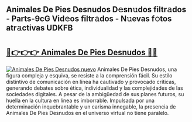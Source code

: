 ## Animales De Pies Desnudos D𝚎sn𝚞dos filtr𝚊dos - Parts-9cG Vid𝚎os filtr𝚊dos - N𝚞evas f𝚘tos atr𝚊ctivas UDKFB

# <h2><a href="http://mb92842.tromn.icu/?c=Animales+De+Pies+Desnudos">🔗👉👉👉 Animales De Pies Desnudos 🔗🔗</a></h2>

[![Animales De Pies Desnudos nuevo](https://i.imgur.com/pEAQMta.gif)](http://mb92842.tromn.icu/?c=Animales+De+Pies+Desnudos)
Animales De Pies Desnudos, una figura compleja y esquiva, se resiste a la comprensión fácil. Su estilo distintivo de comunicación en línea ha cautivado y provocado críticas, generando debates sobre ética, individualidad y las complejidades de las sociedades digitales. A pesar de la ambigüedad de sus planes futuros, su huella en la cultura en línea es imborrable. Impulsada por una determinación inquebrantable y un carisma innegable, la presencia de Animales De Pies Desnudos en el universo virtual no tiene paralelo.
